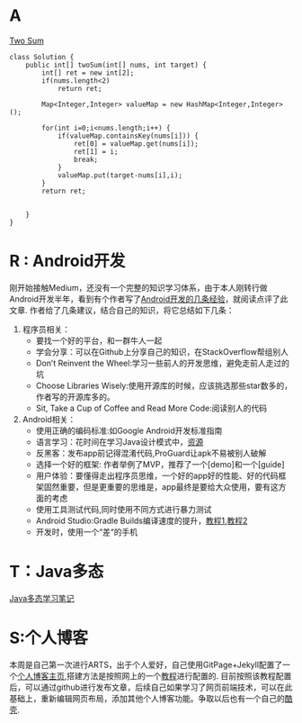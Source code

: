 # A
[Two Sum](https://leetcode.com/problems/two-sum/description/) 
```
class Solution {
    public int[] twoSum(int[] nums, int target) {
        int[] ret = new int[2];
        if(nums.length<2) 
            return ret;
        
        Map<Integer,Integer> valueMap = new HashMap<Integer,Integer>();

        for(int i=0;i<nums.length;i++) {
            if(valueMap.containsKey(nums[i])) {
                ret[0] = valueMap.get(nums[i]);
                ret[1] = i;
                break;
            }
            valueMap.put(target-nums[i],i);
        }
        return ret;
        
        
    }
}
```
# R : Android开发
刚开始接触Medium，还没有一个完整的知识学习体系，由于本人刚转行做Android开发半年，看到有个作者写了[Android开发的几条经验](https://blog.aritraroy.in/what-my-2-years-of-android-development-have-taught-me-the-hard-way-52b495ba5c51)，就阅读点评了此文章.
作者给了几条建议，结合自己的知识，将它总结如下几条：
1. 程序员相关：
    - 要找一个好的平台，和一群牛人一起
    - 学会分享：可以在Github上分享自己的知识，在StackOverflow帮组别人 
    - Don’t Reinvent the Wheel:学习一些前人的开发思维，避免走前人走过的坑
    - Choose Libraries Wisely:使用开源库的时候，应该挑选那些star数多的，作者写的开源库多的。
    - Sit, Take a Cup of Coffee and Read More Code:阅读别人的代码
2. Android相关：
    -  使用正确的编码标准:如Google Android开发标准指南
    -  语言学习：花时间在学习Java设计模式中，[资源](https://github.com/iluwatar/java-design-patterns)
    -  反黑客：发布app前记得混淆代码,ProGuard让apk不易被别人破解
    -  选择一个好的框架: 作者举例了MVP，推荐了一个[demo]和一个[guide]
    -  用户体验：要懂得走出程序员思维，一个好的app好的性能、好的代码框架固然重要，但是更重要的思维是，app最终是要给大众使用，要有这方面的考虑
    -  使用工具测试代码,同时使用不同方式进行暴力测试
    -  Android Studio:Gradle Builds编译速度的提升，[教程1](https://android.jlelse.eu/speeding-up-gradle-builds-619c442113cb),[教程2](https://zeroturnaround.com/rebellabs/making-gradle-builds-faster/)
    -  开发时，使用一个“差“的手机

# T：Java多态
[Java多态学习笔记](https://lmx01.github.io/2018/06/25/Java%E5%A4%9A%E6%80%81/)
# S:个人博客
本周是自己第一次进行ARTS，出于个人爱好，自己使用GitPage+Jekyll配置了一个[个人博客主页](https://lmx01.github.io/),搭建方法是按照网上的一个[教程](https://www.jianshu.com/p/e68fba58f75c)进行配置的.
目前按照该教程配置后，可以通过github进行发布文章，后续自己如果学习了网页前端技术，可以在此基础上，重新编辑网页布局，添加其他个人博客功能。争取以后也有一个自己的[酷壳](https://coolshell.cn/).

